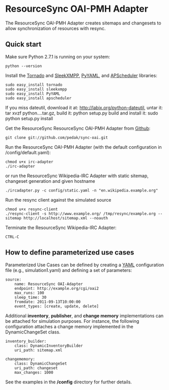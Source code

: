 # ResourceSync OAI-PMH Adapter

The ResourceSync OAI-PMH Adapter creates sitemaps and changesets to allow synchronization of resources with resync.

## Quick start

Make sure Python 2.7.1 is running on your system:

    python --version

Install the [Tornado](http://www.tornadoweb.org/) and [SleekXMPP](https://github.com/fritzy/SleekXMPP), [PyYAML](http://pyyaml.org/), and [APScheduler](http://packages.python.org/APScheduler/) libraries:

    sudo easy_install tornado
    sudo easy_install sleekxmpp    
    sudo easy_install PyYAML
    sudo easy_install apscheduler

If you miss dateutil, download it at: http://labix.org/python-dateutil, untar it:
tar xvzf python....tar.gz,
build it:
python setup.py build
and install it:
sudo python setup.py install

    
Get the ResourceSync ResourceSync OAI-PMH Adapter from [Github](http://github.com/pedak/sync-oai.git):

    git clone git://github.com/pedak/sync-oai.git
    
Run the ResourceSync OAI-PMH Adapter (with the default configuration in /config/default.yaml):
    
    chmod u+x irc-adapter
    ./irc-adapter 

or run the ResourceSync Wikipedia-IRC Adapter with static sitemap, changeset generation and given hostname

	./ircadapter.py -c config/static.yaml -n "en.wikipedia.example.org"

Run the resync client against the simulated source

    chmod u+x resync-client
    ./resync-client -s http://www.example.org/ /tmp/resync/example.org --sitemap http://localhost/sitemap.xml --noauth

Terminate the ResourceSync Wikipedia-IRC Adapter:

    CTRL-C

## How to define parameterized use cases

Parameterized Use Cases can be defined by creating a [YAML](http://www.yaml.org/) configuration file (e.g., simulation1.yaml) and defining a set of parameters:

	source:
	    name: ResourceSync OAI-Adapter
	    endpoint: http://example.org/cgi/oai2
	    max_runs: 100
	    sleep_time: 30
	    fromdate: 2011-09-13T10:00:00
	    event_types: [create, update, delete]
        
Additional **inventory**, **publisher**, and **change memory** implementations
can be attached for simulation purposes. For instance, the following configuration attaches a change memory implemented in the DynamicChangeSet class.

    inventory_builder:
        class: DynamicInventoryBuilder
        uri_path: sitemap.xml

    changememory:
        class: DynamicChangeSet
        uri_path: changeset
        max_changes: 1000
            
See the examples in the **/config** directory for further details.